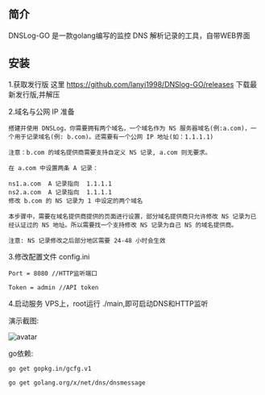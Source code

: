 简介
---
DNSLog-GO 是一款golang编写的监控 DNS 解析记录的工具，自带WEB界面

安装
---
1.获取发行版
    这里 https://github.com/lanyi1998/DNSlog-GO/releases 下载最新发行版,并解压
    
2.域名与公网 IP 准备
   
    搭建并使用 DNSLog，你需要拥有两个域名，一个域名作为 NS 服务器域名(例:a.com)，一个用于记录域名(例: b.com)。还需要有一个公网 IP 地址(如：1.1.1.1)

    注意：b.com 的域名提供商需要支持自定义 NS 记录, a.com 则无要求。
    
    在 a.com 中设置两条 A 记录：
    
    ns1.a.com  A 记录指向  1.1.1.1        
    ns2.a.com  A 记录指向  1.1.1.1
    修改 b.com 的 NS 记录为 1 中设定的两个域名
    
    本步骤中，需要在域名提供商提供的页面进行设置，部分域名提供商只允许修改 NS 记录为已经认证过的 NS 地址。所以需要找一个支持修改 NS 记录为自己 NS 的域名提供商。
    
    注意: NS 记录修改之后部分地区需要 24-48 小时会生效
    
3.修改配置文件 config.ini

    Port = 8080 //HTTP监听端口
    
    Token = admin //API token

4.启动服务
    VPS上，root运行 ./main,即可启动DNS和HTTP监听
    
演示截图:

![avatar](https://github.com/lanyi1998/DNSlog-GO/raw/master/images/demo.png)


go依赖:

`go get gopkg.in/gcfg.v1`

`go get golang.org/x/net/dns/dnsmessage`

